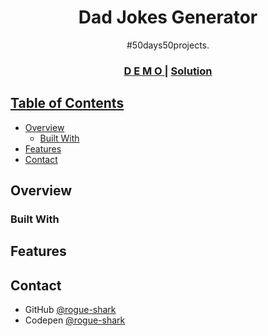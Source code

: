 <h1 align="center">Dad Jokes Generator</h1>

<div align="center">
   #50days50projects</a>.
</div>

<div align="center">
  <h3>
    <a href="https://rogue-shark.github.io/Dad-jokes">
      D E M O
    </a>
    <span> | </span>
    <a href="https://github.com/rogue-shark/Dad_jokes">
      Solution
  </h3>
</div>

<!-- TABLE OF CONTENTS -->

## Table of Contents

- [Overview](#overview)
  - [Built With](#built-with)
- [Features](#features)
- [Contact](#contact)


<!-- OVERVIEW -->

## Overview

### Built With

## Features

## Contact

- GitHub [@rogue-shark](https://github.com/rogue-shark)
- Codepen [@rogue-shark](https://codepen.io/rogue-shark)